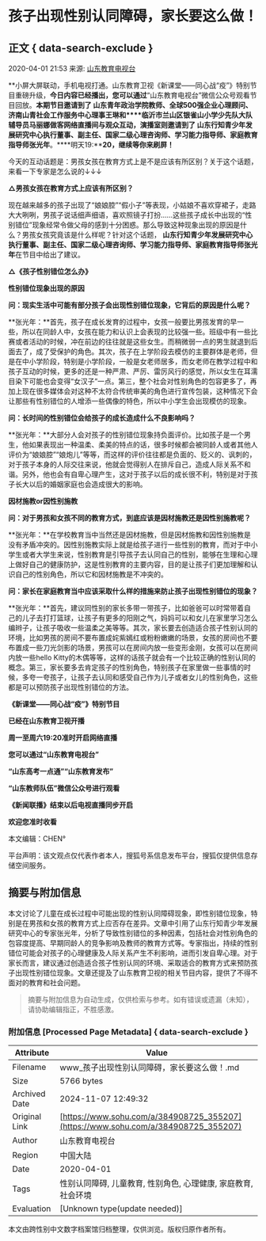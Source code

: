 # 孩子出现性别认同障碍，家长要这么做！

## 正文 { data-search-exclude }


2020-04-01 21:53 来源: [山东教育电视台](https://www.sohu.com/?spm=smpc.content-abroad.content.1.1730983728936UGKPpyU)

**小屏大屏联动，手机电视打通。山东教育卫视《新课堂——同心战“疫”》特别节目重磅升级，**今日内容已经播出，**您可以通过****“山东教育电视台”微信公众号观看节目回放。**本期节目邀请到了 **山东青年政治学院教师、全球500强企业心理顾问、济南山青社会工作服务中心理事王琳和****临沂市兰山区银雀山小学少先队大队辅导员马丽娜**做客网络直播间与观众互动，演播室则邀请到了 **山东行知青少年发展研究中心执行董事、副主任、国家二级心理咨询师、学习能力指导师、家庭教育指导师张光年****。****明天19:****20，继续等你来刷屏！**

今天的互动话题是：男孩女孩在教育方式上是不是应该有所区别？关于这个话题，来看一下专家是怎么说的↓↓↓

**△男孩女孩在教育方式上应该有所区别？**

现在越来越多的孩子出现了“娘娘腔”“假小子”等表现，小姑娘不喜欢穿裙子，走路大大咧咧，男孩子说话细声细语，喜欢照镜子打扮……这些孩子成长中出现的“性别错位”现象经常令做父母的感到十分困惑。那么导致这种现象出现的原因是什么？男孩女孩究竟该是什么样呢？针对这个话题， **山东行知青少年发展研究中心执行董事、副主任、国家二级心理咨询师、学习能力指导师、家庭教育指导师张光年**在节目中给出了建议。

**△《孩子性别错位怎么办》**

**性别错位现象出现的原因**

**问：现实生活中可能有部分孩子会出现性别错位现象，它背后的原因是什么呢？**

**张光年：**首先，孩子在成长发育的过程中，女孩一般要比男孩发育的早一些，所以在同龄人中，女孩在能力和认识上会表现的比较强一些。班级中有一些比赛或者活动的时候，冲在前边的往往就是这些女生。而稍微弱一点的男生就退到后面去了，成了受保护的角色。其次，孩子在上学阶段去模仿的主要群体是老师，但是在中小学阶段，特别是小学阶段，一般是女老师居多，而女老师在教学过程中和孩子互动的时候，更多的还是一种严肃、严厉、雷厉风行的感觉，所以女生在耳濡目染下可能也会变得“女汉子”一点。第三，整个社会对性别角色的包容更多了，再加上现在很多媒体会对这种不太符合传统审美的角色进行宣传包装，这种情况下会让那些有性别错位的人增添一些偶像的特色，所以中小学生会出现模仿的现象。

**问：长时间的性别错位会给孩子的成长造成什么不良影响吗？**

**张光年：**大部分人会对孩子的性别错位现象持负面评价。比如孩子是一个男生，他如果表现出一种温柔、柔美的特点的话，很多时候都会被同龄人或者其他人评价为“娘娘腔”“娘炮儿”等等，而这样的评价往往都是负面的、贬义的、讽刺的，对于孩子本身的人际交往来说，他就会觉得别人在排斥自己，造成人际关系不和谐。另外，他也会有自卑心理产生，这对于孩子以后的成长很不利，特别是对于孩子长大以后的婚姻家庭也会造成很大的影响。

**因材施教or因性别施教**

**问：对于男孩和女孩不同的教育方式，到底应该是因材施教还是因性别施教呢？**

**张光年：**在学校教育当中当然还是因材施教，但是因材施教和因性别施教是没有矛盾冲突的。因性别施教实际上就是给孩子进行一些性别的教育，而对于中小学生或者大学生来说，性别教育是引导孩子去认同自己的性别，能够在生理和心理上做好自己的健康防护，这是性别教育的主要内容，目的是让孩子们更加理解和认识自己的性别角色，所以它和因材施教是不冲突的。

**问：家长在家庭教育当中应该采取什么样的措施来防止孩子出现性别错位的现象？**

**张光年：**首先，建议同性别的家长多带一带孩子，比如爸爸可以时常带着自己的儿子去打打篮球，让孩子有更多的阳刚之气，妈妈可以和女儿在家里学习怎么编辫子，让孩子吸收一些温柔之美等等。其次，家长要去创造适合孩子性别认同的环境，比如男孩的房间不要布置成姹紫嫣红或粉粉嫩嫩的场景，女孩的房间也不要布置成一些刀光剑影的场景，男孩可以在房间内放一些变形金刚，女孩可以在房间内放一些hello Kitty的木偶等等，这样的话孩子就会有一个比较正确的性别认同的概念。第三，家长要多去肯定孩子的性别角色，特别孩子在家里做一些事情的时候，多夸一夸孩子，让孩子去认同和感受自己作为儿子或者女儿的性别角色，这些都是可以预防孩子出现性别错位的方法。

**《新课堂——同心战“疫”》特别节目**

**已经在山东教育卫视开播**

**周一至周六19:20准时开启网络直播**

**您可以通过“山东教育电视台”**

**“山东高考一点通”“山东教育发布”**

**“山东教师队伍”微信公众号进行观看**

**《新闻联播》结束以后电视直播同步开启**

**欢迎您准时收看**

本文编辑：CHEN° 

平台声明：该文观点仅代表作者本人，搜狐号系信息发布平台，搜狐仅提供信息存储空间服务。
<!-- tcd_original_link https://www.sohu.com/a/384908725_355207 -->
## 摘要与附加信息

<!-- tcd_abstract -->
本文讨论了儿童在成长过程中可能出现的性别认同障碍现象，即性别错位现象，特别是在男孩和女孩的教育方式上应否存在差异。文章中引用了山东行知青少年发展研究中心的专家张光年，分析了导致性别错位的多种因素，包括社会对性别角色的包容度提高、早期同龄人的竞争影响及教师的教育方式等。专家指出，持续的性别错位可能会对孩子的心理健康及人际关系产生不利影响，进而引发自卑心理。对于家长而言，建议通过创造适合孩子性别认同的环境、采取适合的教育方式来预防孩子出现性别错位现象。文章还提及了山东教育卫视的相关节目内容，提供了不得不面对的教育和社会问题。
<!-- tcd_abstract_end -->

> 摘要与附加信息为自动生成，仅供检索与参考。如有错误或遗漏（未知），请协助编辑指正，不胜感激。

### 附加信息 [Processed Page Metadata] { data-search-exclude }

| Attribute       | Value                                  |
|-----------------|----------------------------------------|
| Filename        | www_孩子出现性别认同障碍，家长要这么做！.md                             |
| Size            | 5766 bytes                           |
| Archived Date   | 2024-11-07 12:49:32                             |
| Original Link   | [https://www.sohu.com/a/384908725_355207](https://www.sohu.com/a/384908725_355207)                       |
| Author          | 山东教育电视台                               |
| Region          | 中国大陆                               |
| Date            | 2020-04-01                                 |
| Tags            | 性别认同障碍, 儿童教育, 性别角色, 心理健康, 家庭教育, 社会环境                                 |
| Evaluation            | [Unknown type(update needed)]                                 |
<!-- tcd_table_end -->

本文由跨性别中文数字档案馆归档整理，仅供浏览。版权归原作者所有。
